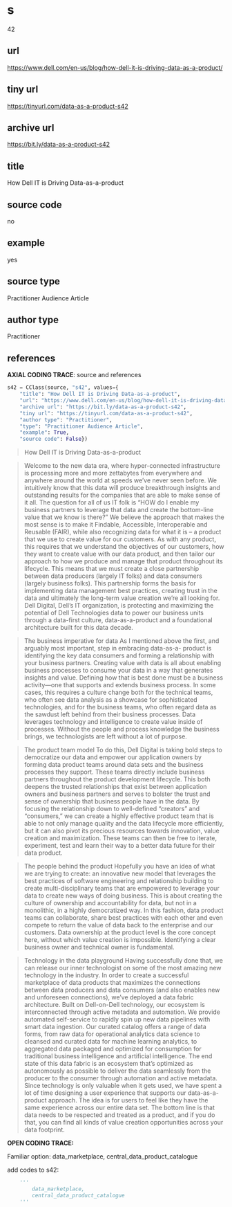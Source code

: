 # s 
42
## url
https://www.dell.com/en-us/blog/how-dell-it-is-driving-data-as-a-product/
## tiny url
https://tinyurl.com/data-as-a-product-s42
## archive url
https://bit.ly/data-as-a-product-s42
## title
How Dell IT is Driving Data-as-a-product
## source code
no
## example
yes
## source type 
Practitioner Audience Article
## author type
Practitioner
## references

**AXIAL CODING TRACE**: source and references
``` python
s42 = CClass(source, "s42", values={
    "title": "How Dell IT is Driving Data-as-a-product",
    "url": "https://www.dell.com/en-us/blog/how-dell-it-is-driving-data-as-a-product/",
    "archive url": "https://bit.ly/data-as-a-product-s42",
    "tiny url": "https://tinyurl.com/data-as-a-product-s42",
    "author type": "Practitioner",
    "type": "Practitioner Audience Article",
    "example": True,
    "source code": False})
```

> How Dell IT is Driving Data-as-a-product

> Welcome to the new data era, where hyper-connected infrastructure is processing more and more zettabytes from everywhere and anywhere around the world at speeds we’ve never seen before. We intuitively know that this data will produce breakthrough insights and outstanding results for the companies that are able to make sense of it all. The question for all of us IT folk is “HOW do I enable my business partners to leverage that data and create the bottom-line value that we know is there?”
We believe the approach that makes the most sense is to make it Findable, Accessible, Interoperable and Reusable (FAIR), while also recognizing data for what it is – a product that we use to create value for our customers.
As with any product, this requires that we understand the objectives of our customers, how they want to create value with our data product, and then tailor our approach to how we produce and manage that product throughout its lifecycle.
This means that we must create a close partnership between data producers (largely IT folks) and data consumers (largely business folks). This partnership forms the basis for implementing data management best practices, creating trust in the data and ultimately the long-term value creation we’re all looking for.
Dell Digital, Dell’s IT organization, is protecting and maximizing the potential of Dell Technologies data to power our business units through a data-first culture, data-as-a-product and a foundational architecture built for this data decade.

>The business imperative for data
As I mentioned above the first, and arguably most important, step in embracing data-as-a- product is identifying the key data consumers and forming a relationship with your business partners. Creating value with data is all about enabling business processes to consume your data in a way that generates insights and value. Defining how that is best done must be a business activity—one that supports and extends business process.
In some cases, this requires a culture change both for the technical teams, who often see data analysis as a showcase for sophisticated technologies, and for the business teams, who often regard data as the sawdust left behind from their business processes. Data leverages technology and intelligence to create value inside of processes. Without the people and process knowledge the business brings, we technologists are left without a lot of purpose.

>The product team model
To do this, Dell Digital is taking bold steps to democratize our data and empower our application owners by forming data product teams around data sets and the business processes they support. These teams directly include business partners throughout the product development lifecycle. This both deepens the trusted relationships that exist between application owners and business partners and serves to bolster the trust and sense of ownership that business people have in the data.
By focusing the relationship down to well-defined “creators” and “consumers,” we can create a highly effective product team that is able to not only manage quality and the data lifecycle more efficiently, but it can also pivot its precious resources towards innovation, value creation and maximization. These teams can then be free to iterate, experiment, test and learn their way to a better data future for their data product.

> The people behind the product
Hopefully you have an idea of what we are trying to create: an innovative new model that leverages the best practices of software engineering and relationship building to create multi-disciplinary teams that are empowered to leverage your data to create new ways of doing business.
This is about creating the culture of ownership and accountability for data, but not in a monolithic, in a highly democratized way. In this fashion, data product teams can collaborate, share best practices with each other and even compete to return the value of data back to the enterprise and our customers. Data ownership at the product level is the core concept here, without which value creation is impossible. Identifying a clear business owner and technical owner is fundamental.

> Technology in the data playground
Having successfully done that, we can release our inner technologist on some of the most amazing new technology in the industry. In order to create a successful marketplace of data products that maximizes the connections between data producers and data consumers (and also enables new and unforeseen connections), we’ve deployed a data fabric architecture.
Built on Dell-on-Dell technology, our ecosystem is interconnected through active metadata and automation. We provide automated self-service to rapidly spin up new data pipelines with smart data ingestion.
Our curated catalog offers a range of data forms, from raw data for operational analytics data science to cleansed and curated data for machine learning analytics, to aggregated data packaged and optimized for consumption for traditional business intelligence and artificial intelligence.
The end state of this data fabric is an ecosystem that’s optimized as autonomously as possible to deliver the data seamlessly from the producer to the consumer through automation and active metadata.
Since technology is only valuable when it gets used, we have spent a lot of time designing a user experience that supports our data-as-a-product approach. The idea is for users to feel like they have the same experience across our entire data set.
The bottom line is that data needs to be respected and treated as a product, and if you do that, you can find all kinds of value creation opportunities across your data footprint.

**OPEN CODING TRACE:**

Familiar option: data_marketplace, central_data_product_catalogue

add codes to s42: 
``` python 
    '''
        data_marketplace,
        central_data_product_catalogue
    '''
```

